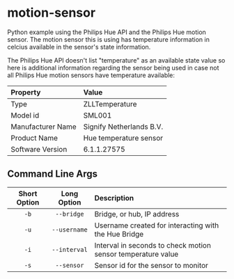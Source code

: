 # motion-sensor

Python example using the Philips Hue API and the Philips Hue motion sensor. The motion sensor this is using has temperature information in celcius available in the sensor's state information.

The Philips Hue API doesn't list "temperature" as an available state value so here is additional information regarding the sensor being used in case not all Philips Hue motion sensors have temperature available:

| Property          | Value                    |
|:------------------|:-------------------------|
| Type              | ZLLTemperature           |
| Model id          | SML001                   |
| Manufacturer Name | Signify Netherlands B.V. |
| Product Name      | Hue temperature sensor   |
| Software Version  | 6.1.1.27575              | 

## Command Line Args

| Short Option | Long Option | Description |
|:---:|:---:|:---|
| `-b` |  `--bridge` | Bridge, or hub, IP address |
| `-u` | `--username` |  Username created for interacting with the Hue Bridge |
| `-i` | `--interval` |  Interval in seconds to check motion sensor temperature value |
| `-s` |`--sensor` | Sensor id for the sensor to monitor |

